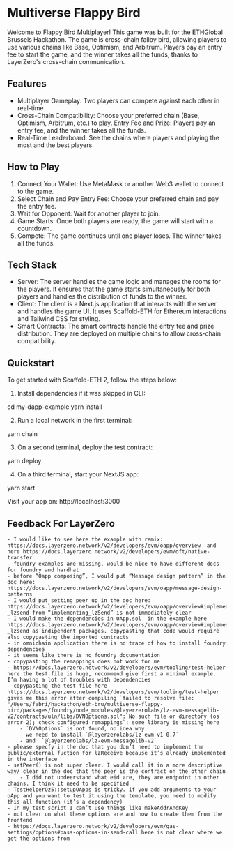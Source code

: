 # Multiverse Flappy Bird

Welcome to Flappy Bird Multiplayer! This game was built for the ETHGlobal Brussels Hackathon. The game is cross-chain fallpy bird, allowing players to use various chains like Base, Optimism, and Arbitrum. Players pay an entry fee to start the game, and the winner takes all the funds, thanks to LayerZero's cross-chain communication.

## Features
- Multiplayer Gameplay: Two players can compete against each other in real-time
- Cross-Chain Compatibility: Choose your preferred chain (Base, Optimism, Arbitrum, etc.) to play.
Entry Fee and Prize: Players pay an entry fee, and the winner takes all the funds.
- Real-Time Leaderboard: See the chains where players and playing the most and the best players.

## How to Play 
1. Connect Your Wallet: Use MetaMask or another Web3 wallet to connect to the game.
2. Select Chain and Pay Entry Fee: Choose your preferred chain and pay the entry fee.
3. Wait for Opponent: Wait for another player to join.
4. Game Starts: Once both players are ready, the game will start with a countdown.
5. Compete: The game continues until one player loses. The winner takes all the funds.

## Tech Stack
- Server: The server handles the game logic and manages the rooms for the players. It ensures that the game starts simultaneously for both players and handles the distribution of funds to the winner.
- Client: The client is a Next.js application that interacts with the server and handles the game UI. It uses Scaffold-ETH for Ethereum interactions and Tailwind CSS for styling.
- Smart Contracts: The smart contracts handle the entry fee and prize distribution. They are deployed on multiple chains to allow cross-chain compatibility.

## Quickstart

To get started with Scaffold-ETH 2, follow the steps below:

1. Install dependencies if it was skipped in CLI:

cd my-dapp-example
yarn install


2. Run a local network in the first terminal:

yarn chain


3. On a second terminal, deploy the test contract:

yarn deploy


4. On a third terminal, start your NextJS app:

yarn start


Visit your app on: http://localhost:3000

## Feedback For LayerZero
```
- I would like to see here the example with remix: https://docs.layerzero.network/v2/developers/evm/oapp/overview  and here https://docs.layerzero.network/v2/developers/evm/oft/native-transfer
- foundry examples are missing, would be nice to have different docs for foundry and hardhat
- before “Oapp composing”, I would put “Message design pattern” in the doc here: https://docs.layerzero.network/v2/developers/evm/oapp/message-design-patterns 
- I would put setting peer up in the doc here: https://docs.layerzero.network/v2/developers/evm/oapp/overview#implementing-_lzsend from “implementing_lzSend” is not immediately clear
- I would make the dependencies in OApp.sol  in the example here https://docs.layerzero.network/v2/developers/evm/oapp/overview#implementing-_lzsend as indipendent packages. copypasting that code would require also copypasting the imported contracts
- in omnichain application there is no trace of how to install foundry dependencies
- it seems like there is no foundry documentation
- copypasting the remappings does not work for me
- https://docs.layerzero.network/v2/developers/evm/tooling/test-helper here the test file is huge, recommend give first a minimal example. I’m having a lot of troubles with dependencies
- copypasting the test file here https://docs.layerzero.network/v2/developers/evm/tooling/test-helper gives me this error after compiling `failed to resolve file: "/Users/fabri/hackathon/eth-bru/multiverse-flappy-bird/packages/foundry/node_modules/@layerzerolabs/lz-evm-messagelib-v2/contracts/uln/libs/DVNOptions.sol": No such file or directory (os error 2); check configured remappings`: some library is missing here
    - `DVNOptions` is not found, no idea why
    - we need to install `@layerzerolabs/lz-evm-v1-0.7`
    - and  `@layerzerolabs/lz-evm-messagelib-v2`
- please specfy in the doc that you don’t need to implement the public/external fuction for lzReceive because it’s already implemented in the interface
- setPeer() is not super clear. I would call it in a more descriptive way/ clear in the doc that the peer is the contract on the other chain
    - I did not undeerstand what eid are, they are endpoint in other chains. I think it need to be specified
- TestHelperOz5::setupOApps is tricky. if you add arguments to your oApp and you want to test it using the template, you need to modify this all function (it’s a dependency)
- In my test script I can’t use things like makeAddrAndKey
- not clear on what these options are and how to create them from the frontend
- https://docs.layerzero.network/v2/developers/evm/gas-settings/options#pass-options-in-send-call here is not clear where we get the options from
```
